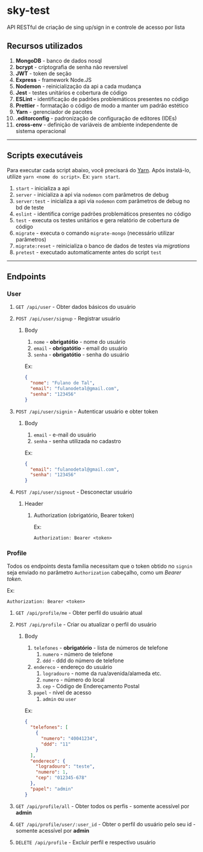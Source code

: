 # sky-test

API RESTful de criação de sing up/sign in e controle de acesso por lista

## Recursos utilizados

  1. **MongoDB** - banco de dados nosql
  2. **bcrypt** - criptografia de senha não reversível
  3. **JWT** - token de seção
  4. **Express** - framework Node.JS
  5. **Nodemon** - reinicialização da api a cada mudança
  6. **Jest** - testes unitários e cobertura de código
  7. **ESLint** - identificação de padrões problemáticos presentes no código
  8. **Prettier** - formatação o código de modo a manter um padrão estético
  9. **Yarn** - gerenciador de pacotes
  10. **.editorconfig** - padronização de configuração de editores (IDEs)
  11. **cross-env** - definição de variáveis de ambiente independente de sistema operacional

---

## Scripts executáveis

  Para executar cada script abaixo, você precisará do [Yarn](https://yarnpkg.com/).
  Após instalá-lo, utilize `yarn <nome do script>`. Ex: `yarn start`.

  1. `start` - inicializa a api
  2. `server` - inicializa a api via `nodemon` com parâmetros de debug
  3. `server:test` - inicializa a api via `nodemon` com parâmetros de debug no bd de teste
  4. `eslint` - identifica corrige padrões problemáticos presentes no código
  5. `test` - executa os testes unitários e gera relatório de cobertura de código
  6. `migrate` - executa o comando `migrate-mongo` (necessário utilizar parâmetros)
  7. `migrate:reset` - reinicializa o banco de dados de testes via *migrations*
  8. `pretest` - executado automaticamente antes do script `test`

---

## Endpoints

### User

  1. `GET /api/user` - Obter dados básicos do usuário
  2. `POST /api/user/signup` - Registrar usuário
     1. Body
        1. `nome` - **obrigatótio** - nome do usuário
        2. `email` - **obrigatótio** - email do usuário
        3. `senha` - **obrigatótio** - senha do usuário

        Ex:

        ```json
        {
          "nome": "Fulano de Tal",
          "email": "fulanodetal@gmail.com",
          "senha": "123456"
        }
        ```

  3. `POST /api/user/signin` - Autenticar usuário e obter token
     1. Body
        1. `email` - e-mail do usuário
        2. `senha` - senha utilizada no cadastro

        Ex:

        ```json
        {
          "email": "fulanodetal@gmail.com",
          "senha": "123456"
        }
        ```

  4. `POST /api/user/signout` - Desconectar usuário
     1. Header
        1. Authorization (obrigatório, Bearer token)

            Ex:

            ```http
            Authorization: Bearer <token>
            ```

### Profile

  Todos os endpoints desta família necessitam que o token obtido no `signin` seja enviado no parâmetro `Authorization` cabeçalho, como um *Bearer token*.

  Ex:

  ```http
  Authorization: Bearer <token>
  ```

  1. `GET /api/profile/me` - Obter perfil do usuário atual
  2. `POST /api/profile` - Criar ou atualizar o perfil do usuário
     1. Body
        1. `telefones` - **obrigatório** - lista de números de telefone
           1. `numero` - número de telefone
           2. `ddd` - ddd do número de telefone
        2. `endereco` - endereço do usuário
           1. `logradouro` - nome da rua/avenida/alameda etc.
           2. `numero` - número do local
           3. `cep` - Código de Endereçamento Postal
        3. `papel` - nível de acesso
           1. `admin` ou `user`

        Ex:

        ```json
        {
          "telefones": [
            {
              "numero": "40041234",
              "ddd": "11"
            }
          ],
          "endereco": {
            "logradouro": "teste",
            "numero": 1,
            "cep": "012345-678"
          },
          "papel": "admin"
        }
        ```

  3. `GET /api/profile/all` - Obter todos os perfis - somente acessível por **admin**
  4. `GET /api/profile/user/:user_id` - Obter o perfil do usuário pelo seu id - somente acessível por **admin**
  5. `DELETE /api/profile` - Excluir perfil e respectivo usuário
